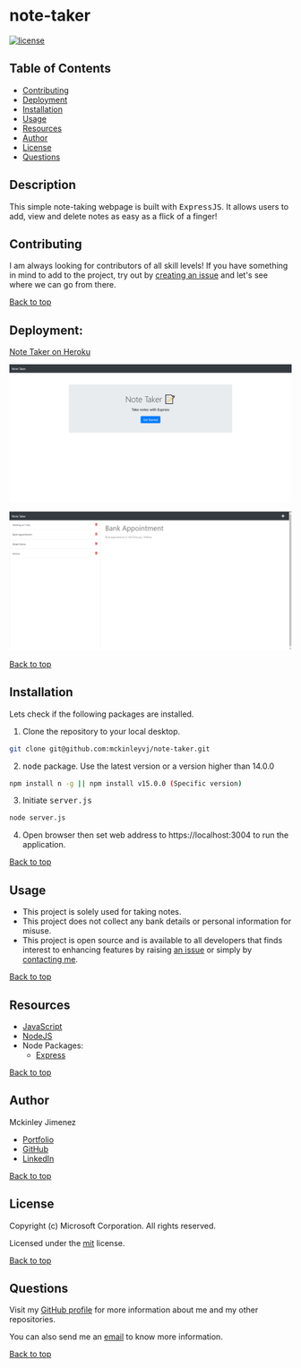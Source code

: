 # note-taker

[![license](https://img.shields.io/static/v1?label=license&message=mit&color=red)](https://choosealicense.com/licenses/mit)

## Table of Contents

-   [Contributing](#contributing)
-   [Deployment](#deployment)
-   [Installation](#installation)
-   [Usage](#usage)
-   [Resources](#resources)
-   [Author](#author)
-   [License](#license)
-   [Questions](#questions)

## Description

This simple note-taking webpage is built with <kbd>ExpressJS</kbd>. It allows users to add, view and delete notes as easy as a flick of a finger!

## Contributing

I am always looking for contributors of all skill levels! If you have something in mind to add to the project, try out by [creating an issue](https://github.com/mckinleyvj/note-taker/issues) and let's see where we can go from there.

[Back to top](#note-taker)

## Deployment:

[Note Taker on Heroku](https://macvj-note-taker.herokuapp.com/)

![Heroku Deployed Note Taker](./public/assets/images/note-taker.png)

![Heroku Deployed Note Taker 2](./public/assets/images/note-taker2.png)

[Back to top](#note-taker)

## Installation

Lets check if the following packages are installed.

1. Clone the repository to your local desktop.

```bash
git clone git@github.com:mckinleyvj/note-taker.git
```

2. <kbd>node</kbd> package. Use the latest version or a version higher than 14.0.0

```bash
npm install n -g || npm install v15.0.0 (Specific version)
```

3. Initiate <kbd>server.js</kbd>

```bash
node server.js
```

4. Open browser then set web address to https://localhost:3004 to run the application.

[Back to top](#note-taker)

## Usage

-   This project is solely used for taking notes.
-   This project does not collect any bank details or personal information for misuse.
-   This project is open source and is available to all developers that finds interest to enhancing features by raising [an issue](https://github.com/mckinleyvj/note-taker/issues) or simply by [contacting me](#questions).

[Back to top](#note-taker)

## Resources

-   [JavaScript](https://developer.mozilla.org/en-US/docs/Web/JavaScript)
-   [NodeJS](https://nodejs.org/)
-   Node Packages:
    -   [Express](https://www.npmjs.com/package/express)

[Back to top](#note-taker)

## Author

Mckinley Jimenez

-   [Portfolio](https://mckinleyvj.github.io/professional-portfolio/)
-   [GitHub](https://github.com/mckinleyvj)
-   [LinkedIn](https://www.linkedin.com/in/mckinleyjimenez)

[Back to top](#note-taker)

## License

Copyright (c) Microsoft Corporation. All rights reserved.

Licensed under the [mit](LICENSE) license.

[Back to top](#note-taker)

## Questions

Visit my [GitHub profile](https://github.com/mckinleyvj) for more information about me and my other repositories.

You can also send me an <a href="mailto:mckinleyvj@gmail.com?">email</a> to know more information.

[Back to top](#note-taker)
